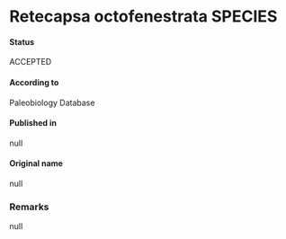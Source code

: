 Retecapsa octofenestrata SPECIES
=======

#### Status
ACCEPTED

#### According to
Paleobiology Database

#### Published in
null

#### Original name
null

### Remarks
null